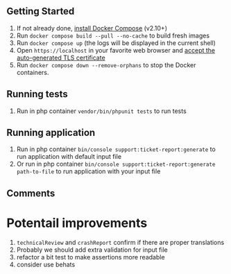 ## Getting Started

1. If not already done, [install Docker Compose](https://docs.docker.com/compose/install/) (v2.10+)
2. Run `docker compose build --pull --no-cache` to build fresh images
3. Run `docker compose up` (the logs will be displayed in the current shell)
4. Open `https://localhost` in your favorite web browser and [accept the auto-generated TLS certificate](https://stackoverflow.com/a/15076602/1352334)
5. Run `docker compose down --remove-orphans` to stop the Docker containers.


## Running tests
1. Run in php container `vendor/bin/phpunit tests` to run tests

## Running application
1. Run in php container `bin/console support:ticket-report:generate` to run application with default input file
2. Or run in php container `bin/console support:ticket-report:generate path-to-file` to run application with your input file

## Comments
# Potentail improvements

1. `technicalReview` and `crashReport` confirm if there are proper translations
2. Probably we should add extra validation for input file
3. refactor a bit test to make assertions more readable
4. consider use behats

